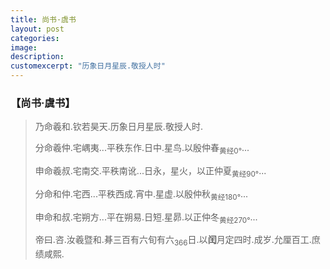 ```yaml
---
title: 尚书·虞书
layout: post
categories:
image: 
description:
customexcerpt: "历象日月星辰.敬授人时"
---
```


### 【尚书·虞书】

> 乃命羲和.钦若昊天.历象日月星辰.敬授人时.
> 
> 分命羲仲.宅嵎夷...平秩东作.日中.星鸟.以殷仲春<sub>黄经0°</sub>... 
> 
> 申命羲叔.宅南交.平秩南讹...日永，星火，以正仲夏<sub>黄经90°</sub>...
> 
> 分命和仲.宅西...平秩西成.宵中.星虚.以殷仲秋<sub>黄经180°</sub>...
> 
> 申命和叔.宅朔方...平在朔易.日短.星昴.以正仲冬<sub>黄经270°</sub>...
> 
> 帝曰.咨.汝羲暨和.朞三百有六旬有六<sub>366</sub>日.以**闰**月定四时.成岁.允厘百工.庶绩咸熙.